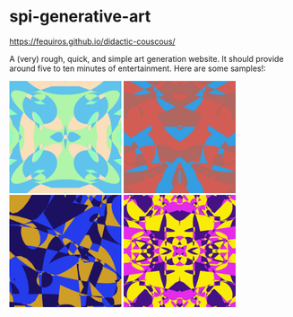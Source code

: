 # spi-generative-art

https://fequiros.github.io/didactic-couscous/


A (very) rough, quick, and simple art generation website. It should provide
around five to ten minutes of entertainment. Here are some samples!:

<p float="left">
  <img src="sample_1.png" width="200px">
  <img src="sample_2.png" width="200px">
  <img src="sample_3.png" width="200px">
  <img src="sample_4.png" width="200px">
</p>
